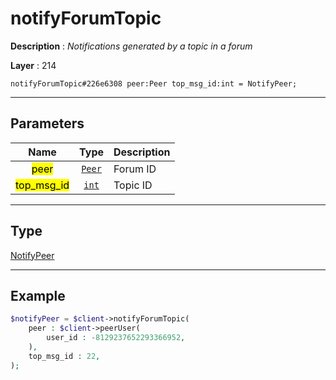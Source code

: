 # notifyForumTopic

**Description** : *Notifications generated by a topic in a forum*

**Layer** : 214

```tl
notifyForumTopic#226e6308 peer:Peer top_msg_id:int = NotifyPeer;
```

---

## Parameters

| Name | Type | Description |
| :---: | :---: | :--- |
| <mark>peer</mark> | [`Peer`](type/Peer) | Forum ID |
| <mark>top_msg_id</mark> | [`int`](type/int) | Topic ID |

---

## Type

[NotifyPeer](type/NotifyPeer)

---

## Example

```php
$notifyPeer = $client->notifyForumTopic(
	peer : $client->peerUser(
		user_id : -8129237652293366952,
	),
	top_msg_id : 22,
);
```